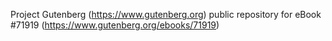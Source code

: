 Project Gutenberg (https://www.gutenberg.org) public repository
for eBook #71919 (https://www.gutenberg.org/ebooks/71919)

